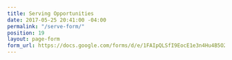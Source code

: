 ```yaml
---
title: Serving Opportunities
date: 2017-05-25 20:41:00 -04:00
permalink: "/serve-form/"
position: 19
layout: page-form
form_url: https://docs.google.com/forms/d/e/1FAIpQLSfI9EocE1e3n4Hu4B5O2mtfwYjX2Vb2IBhBZsThDwLdUFszuw/viewform?embedded=true
---
```


